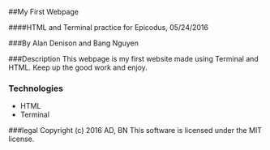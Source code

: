 ##My First Webpage

####HTML and Terminal practice for Epicodus, 05/24/2016

###By Alan Denison and Bang Nguyen

###Description
This webpage is my first website made using Terminal and HTML. Keep up the good work and enjoy.

### Technologies

* HTML
* Terminal

###legal
Copyright (c) 2016 AD, BN
This software is licensed under the MIT license.
